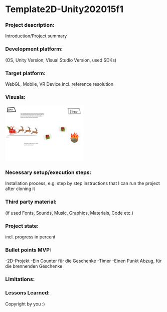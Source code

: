 # Template2D-Unity202015f1

### Project description: 
Introduction/Project summary 

### Development platform: 
(OS, Unity Version, Visual Studio Version, used SDKs)

### Target platform: 
WebGL, Mobile, VR Device incl. reference resolution 

### Visuals: 
<div>
<img src="./screenshots/weihmachtsspiel_Kopie.pdf" width="250">
</div>

### Necessary setup/execution steps: 
Installation process, e.g. step by step instructions that I can run the project after cloning it

### Third party material: 
(if used Fonts, Sounds, Music, Graphics, Materials, Code etc.)

### Project state: 
incl. progress in percent

### Bullet points MVP:
-2D-Projekt
-Ein Counter für die Geschenke
-Timer 
-Einen Punkt Abzug, für die brennenden Geschenke

### Limitations: 

### Lessons Learned: 

Copyright by you :)
